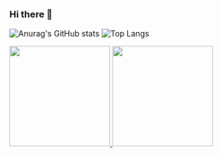 ### Hi there 👋
![Anurag's GitHub stats](https://github-readme-stats.vercel.app/api?username=vitormartins1&show_icons=true&&include_all_commits=true&count_private=true)
![Top Langs](https://github-readme-stats.vercel.app/api/top-langs/?username=vitormartins1&layout=compact&langs_count=8&hide=asp,xslt)
<div>
  <a href="https://github.com/vitormartins1">
  <img height="180em" src="https://github-readme-stats.vercel.app/api?username=vitormartins1&show_icons=true&&include_all_commits=true&count_private=true"/>
  <img height="180em" src="https://github-readme-stats.vercel.app/api/top-langs/?username=vitormartins1&layout=compact&langs_count=8&hide=asp,xslt"/>
</div>
<!--
**vitormartins1/vitormartins1** is a ✨ _special_ ✨ repository because its `README.md` (this file) appears on your GitHub profile.

Here are some ideas to get you started:

- 🔭 I’m currently working on ...
- 🌱 I’m currently learning ...
- 👯 I’m looking to collaborate on ...
- 🤔 I’m looking for help with ...
- 💬 Ask me about ...
- 📫 How to reach me: ...
- 😄 Pronouns: ...
- ⚡ Fun fact: ...
-->
